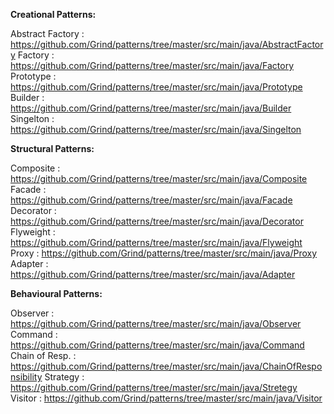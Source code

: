 **Creational Patterns:**

Abstract Factory : https://github.com/Grind/patterns/tree/master/src/main/java/AbstractFactory
Factory : https://github.com/Grind/patterns/tree/master/src/main/java/Factory
Prototype : https://github.com/Grind/patterns/tree/master/src/main/java/Prototype
Builder : https://github.com/Grind/patterns/tree/master/src/main/java/Builder
Singelton : https://github.com/Grind/patterns/tree/master/src/main/java/Singelton


**Structural Patterns:**

Composite : https://github.com/Grind/patterns/tree/master/src/main/java/Composite
Facade : https://github.com/Grind/patterns/tree/master/src/main/java/Facade
Decorator : https://github.com/Grind/patterns/tree/master/src/main/java/Decorator
Flyweight : https://github.com/Grind/patterns/tree/master/src/main/java/Flyweight
Proxy : https://github.com/Grind/patterns/tree/master/src/main/java/Proxy
Adapter : https://github.com/Grind/patterns/tree/master/src/main/java/Adapter


**Behavioural Patterns:**

Observer : https://github.com/Grind/patterns/tree/master/src/main/java/Observer
Command : https://github.com/Grind/patterns/tree/master/src/main/java/Command
Chain of Resp. : https://github.com/Grind/patterns/tree/master/src/main/java/ChainOfResponsibility
Strategy : https://github.com/Grind/patterns/tree/master/src/main/java/Stretegy
Visitor : https://github.com/Grind/patterns/tree/master/src/main/java/Visitor